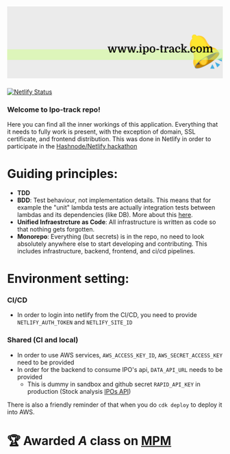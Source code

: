 ![](media/ipo-bg.png)
---
[![Netlify Status](https://api.netlify.com/api/v1/badges/0ea084ae-a6d4-4e6e-a728-d7b0209849a5/deploy-status)](https://app.netlify.com/sites/ipo-track/deploys)


### Welcome to Ipo-track repo!

Here you can find all the inner workings of this application.
Everything that it needs to fully work is present, with the exception of domain, SSL certificate,  and frontend distribution. This was done in Netlify in order to participate in the [Hashnode/Netlify hackathon](https://townhall.hashnode.com/netlify-hackathon)


# Guiding principles:
- **TDD**
- **BDD**: Test behaviour, not implementation details. This means that for example the "unit" lambda tests
are actually integration tests between lambdas and its dependencies (like DB). More about this [here](https://alramalho.medium.com/improve-your-codes-maintainability-by-dropping-unit-tests-92f115d5aa6b).
- **Unified Infraestrcture as Code**: All infrastructure is written as code so that nothing gets forgotten.
- **Monorepo**: Everything (but secrets) is in the repo, no need to look absolutely anywhere else
  to start developing and contributing. This includes infrastructure, backend, frontend, and ci/cd pipelines.

  
# Environment setting:

### CI/CD 

- In order to login into netlify from the CI/CD, you need to provide `NETLIFY_AUTH_TOKEN` and `NETLIFY_SITE_ID` 

### Shared (CI and local)

- In order to use AWS services, `AWS_ACCESS_KEY_ID`, `AWS_SECRET_ACCESS_KEY` need to be provided
- In order for the backend to consume IPO's api, `DATA_API_URL` needs to be provided
  - This is dummy in sandbox and github secret `RAPID_API_KEY` in production (Stock analysis [IPOs API](https://rapidapi.com/stock-analysis-stock-analysis-default/api/upcoming-ipo-calendar))

There is also a friendly reminder of that when you do `cdk deploy` to deploy it into AWS.

# 🏆 Awarded _A_ class on [MPM](https://alramalho.medium.com/the-maintainable-program-manifesto-mpm-3ba5239f7a8)